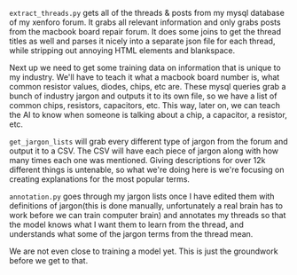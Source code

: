 `extract_threads.py` gets all of the threads & posts from my mysql database of my xenforo forum. It grabs all relevant information and only grabs posts from the macbook board repair forum. It does some joins to get the thread titles as well and parses it nicely into a separate json file for each thread, while stripping out annoying HTML elements and blankspace.

Next up we need to get some training data on information that is unique to my industry. We'll have to teach it what a macbook board number is, what common resistor values, diodes, chips, etc are. These mysql queries grab a bunch of industry jargon and outputs it to its own file, so we have a list of common chips, resistors, capacitors, etc. This way, later on, we can teach the AI to know when someone is talking about a chip, a capacitor, a resistor, etc. 

`get_jargon_lists` will grab every different type of jargon from the forum and output it to a CSV. The CSV will have each piece of jargon along with how many times each one was mentioned. Giving descriptions for over 12k different things is untenable, so what we're doing here is we're focusing on creating explanations for the most popular terms. 

`annotation.py` goes through my jargon lists once I have edited them with definitions of jargon(this is done manually, unfortunately a real brain has to work before we can train computer brain) and annotates my threads so that the model knows what I want them to learn from the thread, and understands what some of the jargon terms from the thread mean.

We are not even close to training a model yet. This is just the groundwork before we get to that. 
